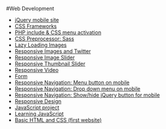 #Web Development
   <ul>
   	<li><a href="http://dgm2740.alexpow.com/13mobileapp/">jQuery mobile site</a></li> 
    <li><a href="http://www.alexpow.com/web-portfolio/12framework/">CSS Frameworks</a></li> 
    <li><a href="http://dgm2740.alexpow.com/11php/index.php">PHP include & CSS menu activation</a></li>
    <li><a href="http://www.alexpow.com/web-portfolio/10preprocessor/">CSS Preprocessor: Sass</a></li>
    <li><a href="http://www.alexpow.com/web-portfolio/09loading/">Lazy Loading Images</a></li>
    <li><a href="http://www.alexpow.com/web-portfolio/08social/index.html">Responsive Images and Twitter</a></li>
    <li><a href="http://www.alexpow.com/web-portfolio/07media/index.html">Responsive Image Slider</a></li>
    <li><a href="http://www.alexpow.com/web-portfolio/07media/thumb.html">Responsive Thumbnail Slider</a></li>
    <li><a href="http://www.alexpow.com/web-portfolio/07media/video.html">Responsive Video</a></li>
    <li><a href="http://www.alexpow.com/web-portfolio/06forms/">Form</a></li>
    <li><a href="http://www.alexpow.com/web-portfolio/05cNews/">Responsive Navigation: Menu button on mobile </a></li>
    <li><a href="http://www.alexpow.com/web-portfolio/05bHomeCenter/">Responsive Navigation: Drop down menu on mobile</a></li>
    <li><a href="http://www.alexpow.com/web-portfolio/05aNavigation/">Responsive Navigation: Show/hide jQuery button for mobile</a></li>
    <li><a href="http://www.alexpow.com/web-portfolio/03responsiveDesign/">Responsive Design</a></li>
    <li><a href="http://www.alexpow.com/web-portfolio/JSClass/FinalProject/JSFinalHTML.html">JavaScript project</a></li>
    <li><a href="https://gist.github.com/alexpow" target="_blank">Learning JavaScript</a></li>
    <li><a href="http://www.alexpow.com/web-portfolio/basic/">Basic HTML and CSS (first website)</a></li>
    </ul>